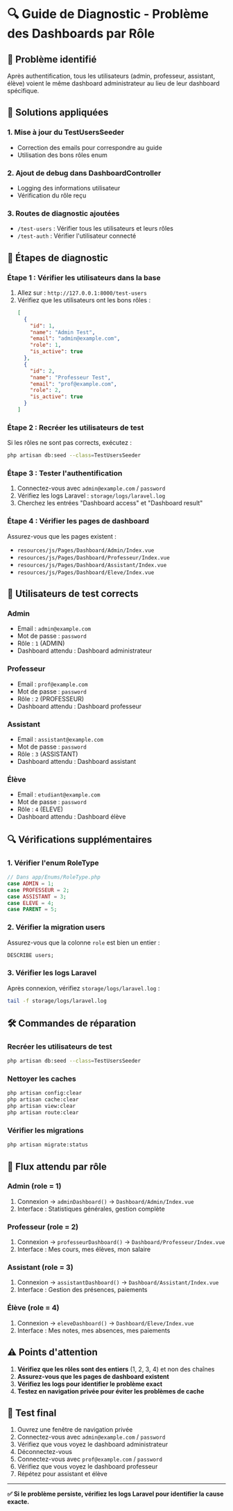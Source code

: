 # 🔍 Guide de Diagnostic - Problème des Dashboards par Rôle

## 🚨 **Problème identifié**

Après authentification, tous les utilisateurs (admin, professeur, assistant, élève) voient le même dashboard administrateur au lieu de leur dashboard spécifique.

## 🔧 **Solutions appliquées**

### **1. Mise à jour du TestUsersSeeder**
- Correction des emails pour correspondre au guide
- Utilisation des bons rôles enum

### **2. Ajout de debug dans DashboardController**
- Logging des informations utilisateur
- Vérification du rôle reçu

### **3. Routes de diagnostic ajoutées**
- `/test-users` : Vérifier tous les utilisateurs et leurs rôles
- `/test-auth` : Vérifier l'utilisateur connecté

## 🧪 **Étapes de diagnostic**

### **Étape 1 : Vérifier les utilisateurs dans la base**

1. Allez sur : `http://127.0.0.1:8000/test-users`
2. Vérifiez que les utilisateurs ont les bons rôles :
   ```json
   [
     {
       "id": 1,
       "name": "Admin Test",
       "email": "admin@example.com",
       "role": 1,
       "is_active": true
     },
     {
       "id": 2,
       "name": "Professeur Test",
       "email": "prof@example.com",
       "role": 2,
       "is_active": true
     }
   ]
   ```

### **Étape 2 : Recréer les utilisateurs de test**

Si les rôles ne sont pas corrects, exécutez :
```bash
php artisan db:seed --class=TestUsersSeeder
```

### **Étape 3 : Tester l'authentification**

1. Connectez-vous avec `admin@example.com` / `password`
2. Vérifiez les logs Laravel : `storage/logs/laravel.log`
3. Cherchez les entrées "Dashboard access" et "Dashboard result"

### **Étape 4 : Vérifier les pages de dashboard**

Assurez-vous que les pages existent :
- `resources/js/Pages/Dashboard/Admin/Index.vue`
- `resources/js/Pages/Dashboard/Professeur/Index.vue`
- `resources/js/Pages/Dashboard/Assistant/Index.vue`
- `resources/js/Pages/Dashboard/Eleve/Index.vue`

## 👥 **Utilisateurs de test corrects**

### **Admin**
- Email : `admin@example.com`
- Mot de passe : `password`
- Rôle : `1` (ADMIN)
- Dashboard attendu : Dashboard administrateur

### **Professeur**
- Email : `prof@example.com`
- Mot de passe : `password`
- Rôle : `2` (PROFESSEUR)
- Dashboard attendu : Dashboard professeur

### **Assistant**
- Email : `assistant@example.com`
- Mot de passe : `password`
- Rôle : `3` (ASSISTANT)
- Dashboard attendu : Dashboard assistant

### **Élève**
- Email : `etudiant@example.com`
- Mot de passe : `password`
- Rôle : `4` (ELEVE)
- Dashboard attendu : Dashboard élève

## 🔍 **Vérifications supplémentaires**

### **1. Vérifier l'enum RoleType**

```php
// Dans app/Enums/RoleType.php
case ADMIN = 1;
case PROFESSEUR = 2;
case ASSISTANT = 3;
case ELEVE = 4;
case PARENT = 5;
```

### **2. Vérifier la migration users**

Assurez-vous que la colonne `role` est bien un entier :
```sql
DESCRIBE users;
```

### **3. Vérifier les logs Laravel**

Après connexion, vérifiez `storage/logs/laravel.log` :
```bash
tail -f storage/logs/laravel.log
```

## 🛠️ **Commandes de réparation**

### **Recréer les utilisateurs de test**
```bash
php artisan db:seed --class=TestUsersSeeder
```

### **Nettoyer les caches**
```bash
php artisan config:clear
php artisan cache:clear
php artisan view:clear
php artisan route:clear
```

### **Vérifier les migrations**
```bash
php artisan migrate:status
```

## 🎯 **Flux attendu par rôle**

### **Admin (role = 1)**
1. Connexion → `adminDashboard()` → `Dashboard/Admin/Index.vue`
2. Interface : Statistiques générales, gestion complète

### **Professeur (role = 2)**
1. Connexion → `professeurDashboard()` → `Dashboard/Professeur/Index.vue`
2. Interface : Mes cours, mes élèves, mon salaire

### **Assistant (role = 3)**
1. Connexion → `assistantDashboard()` → `Dashboard/Assistant/Index.vue`
2. Interface : Gestion des présences, paiements

### **Élève (role = 4)**
1. Connexion → `eleveDashboard()` → `Dashboard/Eleve/Index.vue`
2. Interface : Mes notes, mes absences, mes paiements

## ⚠️ **Points d'attention**

1. **Vérifiez que les rôles sont des entiers** (1, 2, 3, 4) et non des chaînes
2. **Assurez-vous que les pages de dashboard existent**
3. **Vérifiez les logs pour identifier le problème exact**
4. **Testez en navigation privée pour éviter les problèmes de cache**

## 🚀 **Test final**

1. Ouvrez une fenêtre de navigation privée
2. Connectez-vous avec `admin@example.com` / `password`
3. Vérifiez que vous voyez le dashboard administrateur
4. Déconnectez-vous
5. Connectez-vous avec `prof@example.com` / `password`
6. Vérifiez que vous voyez le dashboard professeur
7. Répétez pour assistant et élève

---

**✅ Si le problème persiste, vérifiez les logs Laravel pour identifier la cause exacte.**
